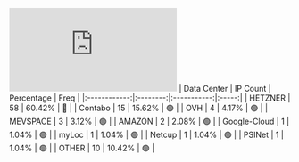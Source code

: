 ![Diagramm](https://github.com/obajay/StateSync-snapshots/blob/main/Projects/Ojo/1/README.md)
| Data Center | IP Count | Percentage | Freq |
|:------------:|:--------:|:-----------:|:-----:|
| HETZNER | 58 | 60.42% | 🔴 |
| Contabo | 15 | 15.62% | 🟢 |
| OVH | 4 | 4.17% | 🟢 |
| MEVSPACE | 3 | 3.12% | 🟢 |
| AMAZON | 2 | 2.08% | 🟢 |
| Google-Cloud | 1 | 1.04% | 🟢 |
| myLoc | 1 | 1.04% | 🟢 |
| Netcup | 1 | 1.04% | 🟢 |
| PSINet | 1 | 1.04% | 🟢 |
| OTHER | 10 | 10.42% | 🟢 |